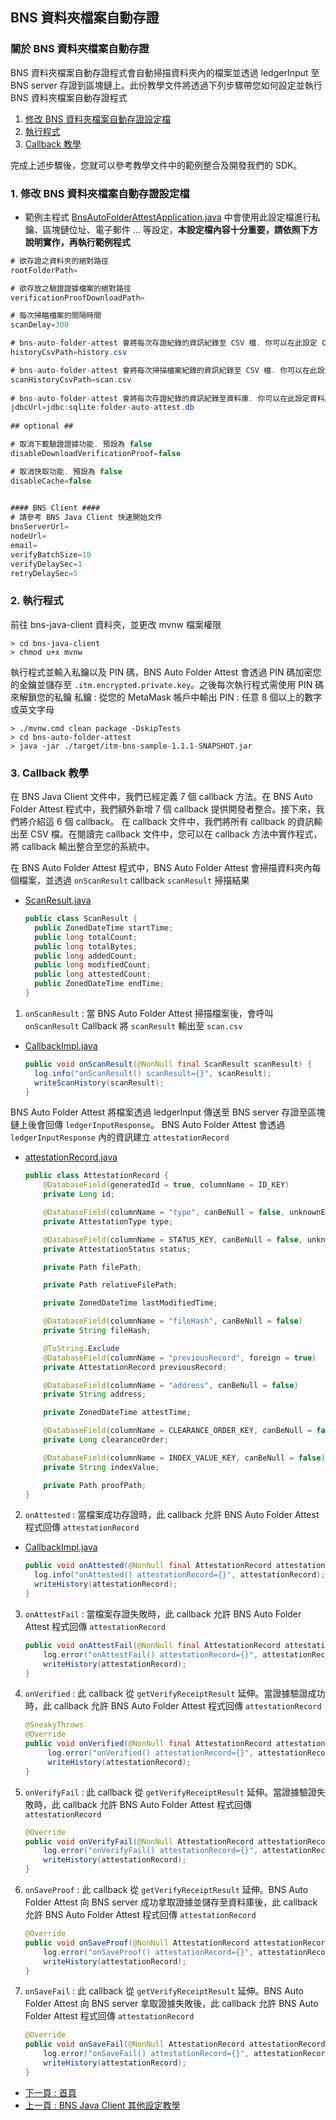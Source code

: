 ## BNS 資料夾檔案自動存證

### 關於 BNS 資料夾檔案自動存證

BNS 資料夾檔案自動存證程式會自動掃描資料夾內的檔案並透過 ledgerInput 至 BNS server 存證到區塊鏈上。此份教學文件將透過下列步驟帶您如何設定並執行 BNS 資料夾檔案自動存證程式

<!-- no toc -->
1. [修改 BNS 資料夾檔案自動存證設定檔](#1.-修改-BNS-資料夾檔案自動存證設定檔)
2. [執行程式](#2.-執行程式)
3. [Callback 教學](#3.-Callback-教學)

完成上述步驟後，您就可以參考教學文件中的範例整合及開發我們的 SDK。


### 1. 修改 BNS 資料夾檔案自動存證設定檔

- 範例主程式 [BnsAutoFolderAttestApplication.java](../src/main/java/com/itrustmachines/bnsautofolderattest/BnsAutoFolderAttestApplication.java) 中會使用此設定檔進行私鑰、區塊鏈位址、電子郵件 ... 等設定，**本設定檔內容十分重要，請依照下方說明實作，再執行範例程式**

```Java
# 欲存證之資料夾的絕對路徑
rootFolderPath=

# 欲存放之驗證證據檔案的絕對路徑
verificationProofDownloadPath=

# 每次掃瞄檔案的間隔時間
scanDelay=300

# bns-auto-folder-attest 會將每次存證紀錄的資訊紀錄至 CSV 檔. 你可以在此設定 CSV 檔的檔名和路徑 
historyCsvPath=history.csv

# bns-auto-folder-attest 會將每次掃描檔案紀錄的資訊紀錄至 CSV 檔. 你可以在此設定 CSV 檔的檔名和路徑
scanHistoryCsvPath=scan.csv
        
# bns-auto-folder-attest 會將每次存證紀錄的資訊紀錄至資料庫. 你可以在此設定資料庫名稱和路徑
jdbcUrl=jdbc:sqlite:folder-auto-attest.db
        
## optional ##

# 取消下載驗證證據功能. 預設為 false
disableDownloadVerificationProof=false

# 取消快取功能. 預設為 false
disableCache=false
        

#### BNS Client ####
# 請參考 BNS Java Client 快速開始文件
bnsServerUrl=
nodeUrl=
email=
verifyBatchSize=10
verifyDelaySec=1
retryDelaySec=5
```


### 2. 執行程式

前往 bns-java-client 資料夾，並更改 mvnw 檔案權限

```shell
> cd bns-java-client
> chmod u+x mvnw
```

執行程式並輸入私鑰以及 PIN 碼，BNS Auto Folder Attest 會透過 PIN 碼加密您的金鑰並儲存至 `.itm.encrypted.private.key`。之後每次執行程式需使用 PIN 碼來解鎖您的私鑰
私鑰 : 從您的 MetaMask 帳戶中輸出
PIN : 任意 8 個以上的數字或英文字母
```shell
> ./mvnw.cmd clean package -DskipTests
> cd bns-auto-folder-attest
> java -jar ./target/itm-bns-sample-1.1.1-SNAPSHOT.jar
```

### 3. Callback 教學

在 BNS Java Client 文件中，我們已經定義 7 個 callback 方法。在 BNS Auto Folder Attest 程式中，我們額外新增 7 個 callback 提供開發者整合。接下來，我們將介紹這 6 個 callback。
在 callback 文件中，我們將所有 callback 的資訊輸出至 CSV 檔。在閱讀完 callback 文件中，您可以在 callback 方法中實作程式，將 callback 輸出整合至您的系統中。

在 BNS Auto Folder Attest 程式中，BNS Auto Folder Attest 會掃描資料夾內每個檔案，並透過 `onScanResult` callback `scanResult` 掃描結果

- [ScanResult.java](../src/main/java/com/itrustmachines/bnsautofolderattest/vo/ScanResult.java)
    ```java
    public class ScanResult {
      public ZonedDateTime startTime;
      public long totalCount;
      public long totalBytes;
      public long addedCount;
      public long modifiedCount;
      public long attestedCount;
      public ZonedDateTime endTime;
    }
    ```
1. `onScanResult` : 當 BNS Auto Folder Attest 掃描檔案後，會呼叫 `onScanResult` Callback 將 `scanResult` 輸出至 `scan.csv`

- [CallbackImpl.java](../src/main/java/com/itrustmachines/bnsautofolderattest/service/CallbackImpl.java)

  ```java
  public void onScanResult(@NonNull final ScanResult scanResult) {
    log.info("onScanResult() scanResult={}", scanResult);
    writeScanHistory(scanResult);
  }
  ```

BNS Auto Folder Attest 將檔案透過 ledgerInput 傳送至 BNS server 存證至區塊鏈上後會回傳 `ledgerInputResponse`。
BNS Auto Folder Attest 會透過 `ledgerInputResponse` 內的資訊建立 `attestationRecord`

- [attestationRecord.java](../src/main/java/com/itrustmachines/bnsautofolderattest/vo/AttestationRecord.java)

    ```java
    public class AttestationRecord { 
        @DatabaseField(generatedId = true, columnName = ID_KEY)
        private Long id;

        @DatabaseField(columnName = "type", canBeNull = false, unknownEnumName = "UNKNOWN")
        private AttestationType type;

        @DatabaseField(columnName = STATUS_KEY, canBeNull = false, unknownEnumName = "UNKNOWN")
        private AttestationStatus status;

        private Path filePath;

        private Path relativeFilePath;

        private ZonedDateTime lastModifiedTime;

        @DatabaseField(columnName = "fileHash", canBeNull = false)
        private String fileHash;

        @ToString.Exclude
        @DatabaseField(columnName = "previousRecord", foreign = true)
        private AttestationRecord previousRecord;

        @DatabaseField(columnName = "address", canBeNull = false)
        private String address;

        private ZonedDateTime attestTime;

        @DatabaseField(columnName = CLEARANCE_ORDER_KEY, canBeNull = false)
        private Long clearanceOrder;

        @DatabaseField(columnName = INDEX_VALUE_KEY, canBeNull = false)
        private String indexValue;

        private Path proofPath;
    }
    ```


2. `onAttested` : 當檔案成功存證時，此 callback 允許 BNS Auto Folder Attest 程式回傳 `attestationRecord` 

- [CallbackImpl.java](../src/main/java/com/itrustmachines/bnsautofolderattest/service/CallbackImpl.java)

  ```java
  public void onAttested(@NonNull final AttestationRecord attestationRecord) {
    log.info("onAttested() attestationRecord={}", attestationRecord);
    writeHistory(attestationRecord);
  }
  ```

3. `onAttestFail` : 當檔案存證失敗時，此 callback 允許 BNS Auto Folder Attest 程式回傳 `attestationRecord`

    ```java
    public void onAttestFail(@NonNull final AttestationRecord attestationRecord) {
        log.error("onAttestFail() attestationRecord={}", attestationRecord);
        writeHistory(attestationRecord);
    }
    ```

4. `onVerified` : 此 callback 從 `getVerifyReceiptResult` 延伸。當證據驗證成功時，此 callback 允許 BNS Auto Folder Attest 程式回傳 `attestationRecord`

   ```java
   @SneakyThrows
   @Override
   public void onVerified(@NonNull final AttestationRecord attestationRecord) {
        log.error("onVerified() attestationRecord={}", attestationRecord);
        writeHistory(attestationRecord);
   }
   ```

5. `onVerifyFail` : 此 callback 從 `getVerifyReceiptResult` 延伸。當證據驗證失敗時，此 callback 允許 BNS Auto Folder Attest 程式回傳 `attestationRecord`

    ```java
    @Override
    public void onVerifyFail(@NonNull AttestationRecord attestationRecord) {
        log.error("onVerifyFail() attestationRecord={}", attestationRecord);
        writeHistory(attestationRecord);
    }
    ```
6. `onSaveProof` : 此 callback 從 `getVerifyReceiptResult` 延伸。BNS Auto Folder Attest 向 BNS server 成功拿取證據並儲存至資料庫後，此 callback 允許 BNS Auto Folder Attest 程式回傳 `attestationRecord`

    ```java
    @Override
    public void onSaveProof(@NonNull AttestationRecord attestationRecord) {
        log.error("onSaveProof() attestationRecord={}", attestationRecord);
        writeHistory(attestationRecord);
    }
    ```

7. `onSaveFail` : 此 callback 從 `getVerifyReceiptResult` 延伸。BNS Auto Folder Attest 向 BNS server 拿取證據失敗後，此 callback 允許 BNS Auto Folder Attest 程式回傳 `attestationRecord`

    ```java
    @Override
    public void onSaveFail(@NonNull AttestationRecord attestationRecord) {
        log.error("onSaveFail() attestationRecord={}", attestationRecord);
        writeHistory(attestationRecord);
    }
    ```

- [下一頁 : 首頁](../../README_ZH.md)
- [上一頁 : BNS Java Client 其他設定教學](./other_setting_zh.md)
